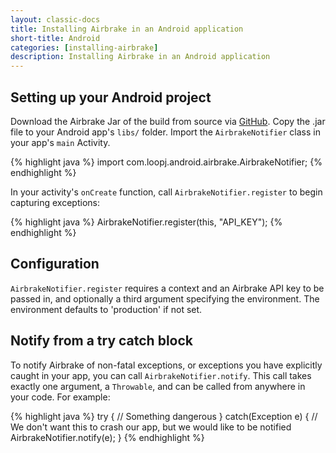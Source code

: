 ```yaml
---
layout: classic-docs
title: Installing Airbrake in an Android application
short-title: Android
categories: [installing-airbrake]
description: Installing Airbrake in an Android application
---
```


## Setting up your Android project
Download the Airbrake Jar of the build from source via
[GitHub](https://github.com/airbrake/airbrake-android).
Copy the .jar file to your Android app's `libs/` folder.
Import the `AirbrakeNotifier` class in your app's `main` Activity.

{% highlight java %}
import com.loopj.android.airbrake.AirbrakeNotifier;
{% endhighlight %}

In your activity's `onCreate` function, call `AirbrakeNotifier.register` to
begin capturing exceptions:

{% highlight java %}
AirbrakeNotifier.register(this, "API_KEY");
{% endhighlight %}

## Configuration
`AirbrakeNotifier.register` requires a context and an Airbrake API key to
be passed in, and optionally a third argument specifying the environment. The
environment defaults to 'production' if not set.

## Notify from a try catch block
To notify Airbrake of non-fatal exceptions, or exceptions you have explicitly
caught in your app, you can call `AirbrakeNotifier.notify`. This call takes
exactly one argument, a `Throwable`, and can be called from anywhere in your
code. For example:

{% highlight java %}
try {
  // Something dangerous
} catch(Exception e) {
  // We don't want this to crash our app, but we would like to be notified
  AirbrakeNotifier.notify(e);
}
{% endhighlight %}
